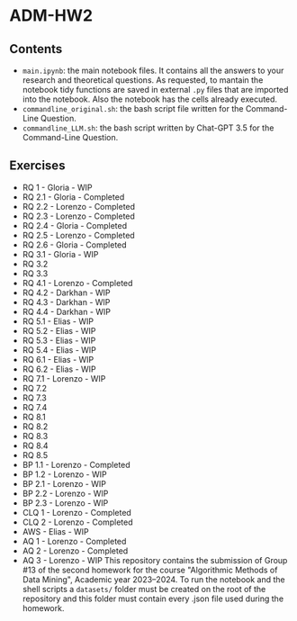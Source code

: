 # ADM-HW2

## Contents

* `main.ipynb`: the main notebook files. It contains all the answers to your research and theoretical questions. As requested, to mantain the notebook tidy functions are saved in external `.py` files that are imported into the notebook. Also the notebook has the cells already executed.
* `commandline_original.sh`: the bash script file written for the Command-Line Question.
* `commandline_LLM.sh`: the bash script written by Chat-GPT 3.5 for the Command-Line Question.

## Exercises

* RQ 1 - Gloria - WIP
* RQ 2.1 - Gloria - Completed
* RQ 2.2 - Lorenzo - Completed
* RQ 2.3 - Lorenzo - Completed
* RQ 2.4 - Gloria - Completed
* RQ 2.5 - Lorenzo - Completed
* RQ 2.6 - Gloria - Completed
* RQ 3.1 - Gloria - WIP
* RQ 3.2
* RQ 3.3
* RQ 4.1 - Lorenzo - Completed
* RQ 4.2 - Darkhan - WIP
* RQ 4.3 - Darkhan - WIP
* RQ 4.4 - Darkhan - WIP
* RQ 5.1 - Elias - WIP
* RQ 5.2 - Elias - WIP
* RQ 5.3 - Elias - WIP
* RQ 5.4 - Elias - WIP
* RQ 6.1 - Elias - WIP
* RQ 6.2 - Elias - WIP
* RQ 7.1 - Lorenzo - WIP
* RQ 7.2
* RQ 7.3
* RQ 7.4
* RQ 8.1
* RQ 8.2
* RQ 8.3
* RQ 8.4
* RQ 8.5
* BP 1.1 - Lorenzo - Completed
* BP 1.2 - Lorenzo - WIP
* BP 2.1 - Lorenzo - WIP
* BP 2.2 - Lorenzo - WIP
* BP 2.3 - Lorenzo - WIP
* CLQ 1 - Lorenzo - Completed
* CLQ 2 - Lorenzo - Completed
* AWS - Elias - WIP
* AQ 1 - Lorenzo - Completed
* AQ 2 - Lorenzo - Completed
* AQ 3 - Lorenzo - WIP
This repository contains the submission of Group #13 of the second homework for the course "Algorithmic Methods of Data Mining", Academic year 2023–2024.
To run the notebook and the shell scripts a `datasets/` folder must be created on the root of the repository and this folder must contain every .json file used during the homework.
